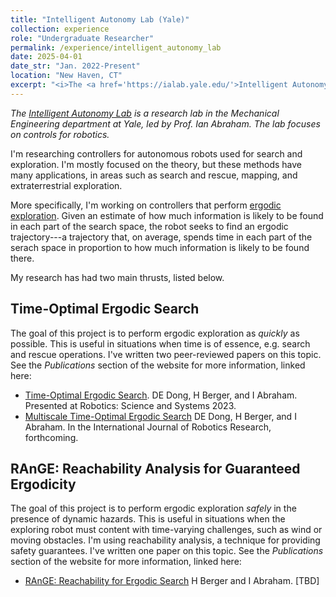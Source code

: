 ```yaml
---
title: "Intelligent Autonomy Lab (Yale)"
collection: experience
role: "Undergraduate Researcher"
permalink: /experience/intelligent_autonomy_lab
date: 2025-04-01
date_str: "Jan. 2022-Present"
location: "New Haven, CT"
excerpt: "<i>The <a href='https://ialab.yale.edu/'>Intelligent Autonomy Lab</a> is a research lab in the Mechanical Engineering department at Yale, led by Prof. Ian Abraham. The lab focusies on controls for robotics.</i><br><br>I have conducted both individual and collaborative research, focused on robotic exploration with drones."
---
```


<i>The <a href='https://ialab.yale.edu/'>Intelligent Autonomy Lab</a> is a research lab in the Mechanical Engineering department at Yale, led by Prof. Ian Abraham. The lab focuses on controls for robotics.</i>

I'm researching controllers for autonomous robots used for search and exploration. I'm mostly focused on the theory, but these methods have many applications, in areas such as search and rescue, mapping, and extraterrestrial exploration.

More specifically, I'm working on controllers that perform [ergodic exploration](https://ieeexplore.ieee.org/document/7350162). Given an estimate of how much information is likely to be found in each part of the search space, the robot seeks to find an ergodic trajectory---a trajectory that, on average, spends time in each part of the serach space in proportion to how much information is likely to be found there.

My research has had two main thrusts, listed below.

Time-Optimal Ergodic Search
------

The goal of this project is to perform ergodic exploration as _quickly_ as possible. This is useful in situations when time is of essence, e.g. search and rescue operations. I've written two peer-reviewed papers on this topic. See the _Publications_ section of the website for more information, linked here:

- [Time-Optimal Ergodic Search](/publication/time-optimal-ergodic-search). DE Dong, H Berger, and I Abraham. Presented at Robotics: Science and Systems 2023.
- [Multiscale Time-Optimal Ergodic Search](/publication/multiscale-time-optimal-ergodic-search) DE Dong, H Berger, and I Abraham. In the International Journal of Robotics Research, forthcoming.

RAnGE: Reachability Analysis for Guaranteed Ergodicity
------

The goal of this project is to perform ergodic exploration _safely_ in the presence of dynamic hazards. This is useful in situations when the exploring robot must content with time-varying challenges, such as wind or moving obstacles. I'm using reachability analysis, a technique for providing safety guarantees. I've written one paper on this topic. See the _Publications_ section of the website for more information, linked here:

- [RAnGE: Reachability for Ergodic Search](/publication/range) H Berger and I Abraham. [TBD]
<!-- Third Project:
====== -->
